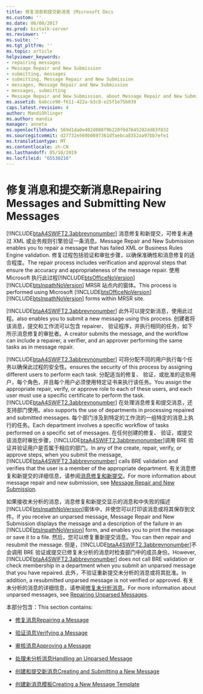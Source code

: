```yaml
---
title: 修复消息和提交新消息 |Microsoft Docs
ms.custom: ''
ms.date: 06/08/2017
ms.prod: biztalk-server
ms.reviewer: ''
ms.suite: ''
ms.tgt_pltfrm: ''
ms.topic: article
helpviewer_keywords:
- repairing messages
- Message Repair and New Submission
- submitting, messages
- submitting, Message Repair and New Submission
- messages, Message Repair and New Submission
- messages, submitting
- Message Repair and New Submission. about Message Repair and New Submission
ms.assetid: 6abcce90-f611-422a-b3c8-e25f1e75b039
caps.latest.revision: 4
author: MandiOhlinger
ms.author: mandia
manager: anneta
ms.openlocfilehash: 569d1da0e402d088f9b220f0d7645202dd83f832
ms.sourcegitcommit: d27732e569b0897361dfaebca8352aa97bb7efe1
ms.translationtype: MT
ms.contentlocale: zh-CN
ms.lasthandoff: 05/10/2019
ms.locfileid: "65530216"
---
```

# <a name="repairing-messages-and-submitting-new-messages"></a><span data-ttu-id="f64de-102">修复消息和提交新消息</span><span class="sxs-lookup"><span data-stu-id="f64de-102">Repairing Messages and Submitting New Messages</span></span>
[!INCLUDE[btaA4SWIFT2.3abbrevnonumber](../../includes/btaa4swift2-3abbrevnonumber-md.md)] <span data-ttu-id="f64de-103">消息修复和新提交，可修复未通过 XML 或业务规则引擎验证一条消息。</span><span class="sxs-lookup"><span data-stu-id="f64de-103">Message Repair and New Submission enables you to repair a message that has failed XML or Business Rules Engine validation.</span></span> <span data-ttu-id="f64de-104">修复过程包括验证和审批步骤，以确保准确性和消息修复的适合程度。</span><span class="sxs-lookup"><span data-stu-id="f64de-104">The repair process includes verification and approval steps that ensure the accuracy and appropriateness of the message repair.</span></span> <span data-ttu-id="f64de-105">使用 Microsoft 执行此过程[!INCLUDE[btsOfficeNoVersion](../../includes/btsofficenoversion-md.md)] [!INCLUDE[btsInpathNoVersion](../../includes/btsinpathnoversion-md.md)] MRSR 站点内的窗体。</span><span class="sxs-lookup"><span data-stu-id="f64de-105">This process is performed using Microsoft [!INCLUDE[btsOfficeNoVersion](../../includes/btsofficenoversion-md.md)][!INCLUDE[btsInpathNoVersion](../../includes/btsinpathnoversion-md.md)] forms within MRSR site.</span></span>  
  
 [!INCLUDE[btaA4SWIFT2.3abbrevnonumber](../../includes/btaa4swift2-3abbrevnonumber-md.md)] <span data-ttu-id="f64de-106">此外可以提交新消息，使用此过程。</span><span class="sxs-lookup"><span data-stu-id="f64de-106">also enables you to submit a new message using this process.</span></span> <span data-ttu-id="f64de-107">创建者将该消息，提交和工作流可以包含 repairer、 验证程序，并执行相同的任务，如下所示消息修复的审批者。</span><span class="sxs-lookup"><span data-stu-id="f64de-107">A creator submits the message, and the workflow can include a repairer, a verifier, and an approver performing the same tasks as in message repair.</span></span>  
  
 [!INCLUDE[btaA4SWIFT2.3abbrevnonumber](../../includes/btaa4swift2-3abbrevnonumber-md.md)] <span data-ttu-id="f64de-108">可将分配不同的用户执行每个任务以确保此过程的安全性。</span><span class="sxs-lookup"><span data-stu-id="f64de-108">ensures the security of this process by assigning different users to perform each task.</span></span> <span data-ttu-id="f64de-109">分配适当的修复、 验证，或批准的这些用户，每个角色，并且每个用户必须使用特定证书来执行该任务。</span><span class="sxs-lookup"><span data-stu-id="f64de-109">You assign the appropriate repair, verify, or approve role to each of these users, and each user must use a specific certificate to perform the task.</span></span> [!INCLUDE[btaA4SWIFT2.3abbrevnonumber](../../includes/btaa4swift2-3abbrevnonumber-md.md)] <span data-ttu-id="f64de-110">在处理消息修复和提交消息，还支持部门使用。</span><span class="sxs-lookup"><span data-stu-id="f64de-110">also supports the use of departments in processing repaired and submitted messages.</span></span> <span data-ttu-id="f64de-111">每个部门涉及到特定的工作流的一组特定的消息上执行的任务。</span><span class="sxs-lookup"><span data-stu-id="f64de-111">Each department involves a specific workflow of tasks performed on a specific set of messages.</span></span> <span data-ttu-id="f64de-112">在任何创建的修复、 验证，或提交该消息时审批步骤，[!INCLUDE[btaA4SWIFT2.3abbrevnonumber](../../includes/btaa4swift2-3abbrevnonumber-md.md)]调用 BRE 验证并验证用户是否属于相应的部门。</span><span class="sxs-lookup"><span data-stu-id="f64de-112">In any of the create, repair, verify, or approve steps, when you submit the message, [!INCLUDE[btaA4SWIFT2.3abbrevnonumber](../../includes/btaa4swift2-3abbrevnonumber-md.md)] calls BRE validation and verifies that the user is a member of the appropriate department.</span></span> <span data-ttu-id="f64de-113">有关消息修复和新提交的详细信息，请参阅[消息修复和新提交](../../adapters-and-accelerators/accelerator-swift/message-repair-and-new-submission.md)。</span><span class="sxs-lookup"><span data-stu-id="f64de-113">For more information about message repair and new submission, see [Message Repair and New Submission](../../adapters-and-accelerators/accelerator-swift/message-repair-and-new-submission.md).</span></span>  
  
 <span data-ttu-id="f64de-114">如果接收未分析的消息，消息修复和新提交显示的消息和中失败的描述[!INCLUDE[btsInpathNoVersion](../../includes/btsinpathnoversion-md.md)]窗体中，并使您可以打印该消息或将其保存到文件。</span><span class="sxs-lookup"><span data-stu-id="f64de-114">If you receive an unparsed message, Message Repair and New Submission displays the message and a description of the failure in an [!INCLUDE[btsInpathNoVersion](../../includes/btsinpathnoversion-md.md)] form, and enables you to print the message or save it to a file.</span></span> <span data-ttu-id="f64de-115">然后，您可以修复重新提交消息。</span><span class="sxs-lookup"><span data-stu-id="f64de-115">You can then repair and resubmit the message.</span></span> <span data-ttu-id="f64de-116">但是，[!INCLUDE[btaA4SWIFT2.3abbrevnonumber](../../includes/btaa4swift2-3abbrevnonumber-md.md)]不会调用 BRE 验证或提交已修复未分析的消息时检查部门中的成员身份。</span><span class="sxs-lookup"><span data-stu-id="f64de-116">However, [!INCLUDE[btaA4SWIFT2.3abbrevnonumber](../../includes/btaa4swift2-3abbrevnonumber-md.md)] does not call BRE validation or check membership in a department when you submit an unparsed message that you have repaired.</span></span> <span data-ttu-id="f64de-117">此外，不验证重新提交未分析的消息或将其批准。</span><span class="sxs-lookup"><span data-stu-id="f64de-117">In addition, a resubmitted unparsed message is not verified or approved.</span></span> <span data-ttu-id="f64de-118">有关未分析的消息的详细信息，请参阅[修复未分析消息](../../adapters-and-accelerators/accelerator-swift/repairing-unparsed-messages.md)。</span><span class="sxs-lookup"><span data-stu-id="f64de-118">For more information about unparsed messages, see [Repairing Unparsed Messages](../../adapters-and-accelerators/accelerator-swift/repairing-unparsed-messages.md).</span></span>  
  
 <span data-ttu-id="f64de-119">本部分包含：</span><span class="sxs-lookup"><span data-stu-id="f64de-119">This section contains:</span></span>  
  
-   [<span data-ttu-id="f64de-120">修复消息</span><span class="sxs-lookup"><span data-stu-id="f64de-120">Repairing a Message</span></span>](../../adapters-and-accelerators/accelerator-swift/repairing-a-message.md)  
  
-   [<span data-ttu-id="f64de-121">验证消息</span><span class="sxs-lookup"><span data-stu-id="f64de-121">Verifying a Message</span></span>](../../adapters-and-accelerators/accelerator-swift/verifying-a-message.md)  
  
-   [<span data-ttu-id="f64de-122">审核消息</span><span class="sxs-lookup"><span data-stu-id="f64de-122">Approving a Message</span></span>](../../adapters-and-accelerators/accelerator-swift/approving-a-message.md)  
  
-   [<span data-ttu-id="f64de-123">处理未分析消息</span><span class="sxs-lookup"><span data-stu-id="f64de-123">Handling an Unparsed Message</span></span>](../../adapters-and-accelerators/accelerator-swift/handling-an-unparsed-message.md)  
  
-   [<span data-ttu-id="f64de-124">创建和提交新消息</span><span class="sxs-lookup"><span data-stu-id="f64de-124">Creating and Submitting a New Message</span></span>](../../adapters-and-accelerators/accelerator-swift/creating-and-submitting-a-new-message.md)  
  
-   [<span data-ttu-id="f64de-125">创建新消息模板</span><span class="sxs-lookup"><span data-stu-id="f64de-125">Creating a New Message Template</span></span>](../../adapters-and-accelerators/accelerator-swift/creating-a-new-message-template.md)